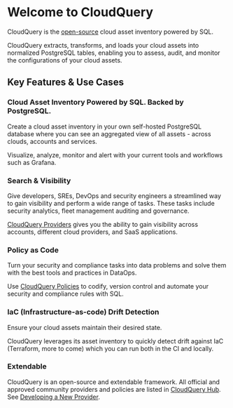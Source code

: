 # Welcome to CloudQuery

CloudQuery is the [open-source](https://github.com/cloudquery/cloudquery) cloud asset inventory powered by SQL.

CloudQuery extracts, transforms, and loads your cloud assets into normalized PostgreSQL tables, enabling you to assess, audit, and monitor the configurations of your cloud assets.

## Key Features & Use Cases

### Cloud Asset Inventory Powered by SQL. Backed by PostgreSQL.

Create a cloud asset inventory in your own self-hosted PostgreSQL database where you can see an aggregated view of all assets - across clouds, accounts and services.

Visualize, analyze, monitor and alert with your current tools and workflows such as Grafana.

### Search & Visibility

Give developers, SREs, DevOps and security engineers a streamlined way to gain visibility and perform a wide range of tasks. These tasks include security analytics, fleet management auditing and governance.

[CloudQuery Providers](https://hub.cloudquery.io) gives you the ability to gain visibility across accounts, different cloud providers, and SaaS applications.

### Policy as Code

Turn your security and compliance tasks into data problems and solve them with the best tools and practices in DataOps.

Use [CloudQuery Policies](./cli/policy/overview) to codify, version control and automate your security and compliance rules with SQL.


### IaC (Infrastructure-as-code) Drift Detection

Ensure your cloud assets maintain their desired state.

CloudQuery leverages its asset inventory to quickly detect drift against IaC (Terraform, more to come) which you can run both in the CI and locally.


### Extendable

CloudQuery is an open-source and extendable framework. All official and approved community providers and policies are listed in [CloudQuery Hub](https://hub.cloudquery.io). See [Developing a New Provider](./developers/developing-new-provider.md).

